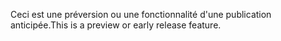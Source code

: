 <span data-ttu-id="c5dca-101">Ceci est une préversion ou une fonctionnalité d'une publication anticipée.</span><span class="sxs-lookup"><span data-stu-id="c5dca-101">This is a preview or early release feature.</span></span>